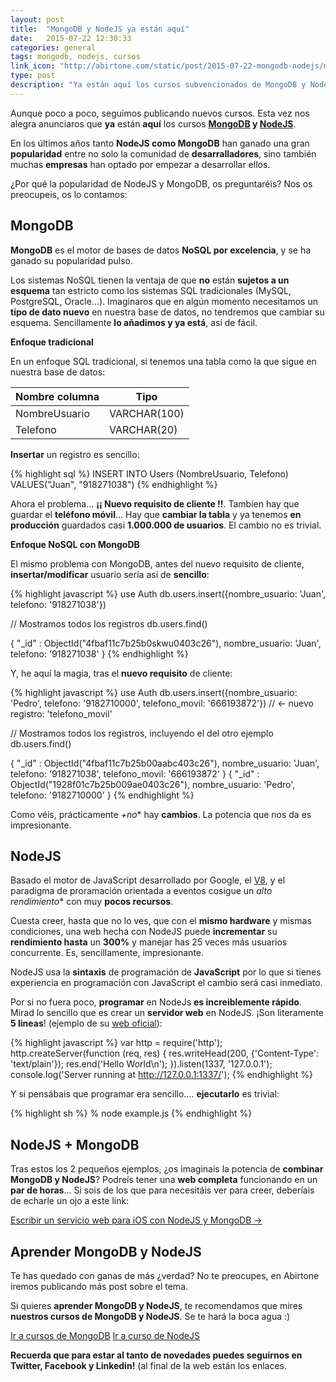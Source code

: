 ```yaml
---
layout: post
title:  "MongoDB y NodeJS ya están aquí"
date:   2015-07-22 12:30:33
categories: general
tags: mongodb, nodejs, cursos
link_icon: "http://abirtone.com/static/post/2015-07-22-mongodb-nodejs/mongo_and_nodejs.png"
type: post
description: "Ya están aquí los cursos subvencionados de MongoDB y NodeJS"
---
```


Aunque poco a poco, seguimos publicando nuevos cursos. Esta vez nos alegra anunciaros que **ya** están **aquí** los cursos  **<a class="link" href="/formacion/#mongodb">MongoDB</a> y <a class="link" href="/formacion/desarrollo-web-nodejs/">NodeJS</a>**.

En los últimos años tanto **NodeJS como MongoDB** han ganado una gran **popularidad** entre no solo la comunidad de **desarralladores**, sino también muchas **empresas** han optado por empezar a desarrollar ellos. 

¿Por qué la popularidad de NodeJS y MongoDB, os preguntaréis? Nos os preocupeis, os lo contamos:

## MongoDB

**MongoDB** es el motor de bases de datos **NoSQL por excelencia**, y se ha ganado su popularidad pulso. 

Los sistemas NoSQL tienen la ventaja de que **no** están **sujetos a un esquema** tan estricto como los sistemas SQL tradicionales (MySQL, PostgreSQL, Oracle...). Imaginaros que en algún momento necesitamos un **tipo de dato nuevo** en nuestra base de datos, no tendremos que cambiar su esquema. Sencillamente **lo añadimos y ya está**, así de fácil.

**Enfoque tradicional**

En un enfoque SQL tradicional, si tenemos una tabla como la que sigue en nuestra base de datos:

| Nombre columna | Tipo |
| ------------- | ------------- |
| NombreUsuario | VARCHAR(100)  |
| Telefono  | VARCHAR(20)  | 


**Insertar** un registro es sencillo:

{% highlight sql %}
INSERT INTO Users (NombreUsuario, Telefono) VALUES("Juan", "918271038") 
{% endhighlight %}

Ahora el problema... **¡¡ Nuevo requisito de cliente !!**. Tambien hay que guardar el **teléfono móvil**... Hay que **cambiar la tabla** y ya tenemos **en producción** guardados casi **1.000.000 de usuarios**. El cambio no es trivial.

**Enfoque NoSQL con MongoDB**

El mismo problema con MongoDB, antes del nuevo requisito de cliente, **insertar/modificar** usuario sería así de **sencillo**:

{% highlight javascript %} 
use Auth
db.users.insert({nombre_usuario: 'Juan', telefono: '918271038'})

// Mostramos todos los registros
db.users.find()
 
{ "_id" : ObjectId("4fbaf11c7b25b0skwu0403c26"), nombre_usuario: 'Juan', telefono: '918271038' }
{% endhighlight %}

Y, he aquí la magia, tras el **nuevo requisito** de cliente:

{% highlight javascript %} 
use Auth
db.users.insert({nombre_usuario: 'Pedro', telefono: '9182710000', telefono_movil: '666193872'}) // <- nuevo registro: 'telefono_movil'

// Mostramos todos los registros, incluyendo el del otro ejemplo
db.users.find()
 
{ "_id" : ObjectId("4fbaf11c7b25b00aabc403c26"), nombre_usuario: 'Juan', telefono: '918271038', telefono_movil: '666193872' }
{ "_id" : ObjectId("1928f01c7b25b009ae0403c26"), nombre_usuario: 'Pedro', telefono: '9182710000' }
{% endhighlight %}

Como véis, prácticamente *+no** hay **cambios**. La potencia que nos da es impresionante.

## NodeJS

Basado el motor de JavaScript desarrollado por Google, el <a class="link" href="https://code.google.com/p/v8/">V8</a>, y el paradigma de proramación orientada a eventos cosigue un *alto rendimiento** con muy **pocos recursos**. 

Cuesta creer, hasta que no lo ves, que con el **mismo hardware** y mismas condiciones, una web hecha con NodeJS puede **incrementar** su **rendimiento hasta** un **300%** y manejar has 25 veces más usuarios concurrente. Es, sencillamente, impresionante.

NodeJS usa la **sintaxis** de programación de **JavaScript** por lo que si tienes experiencia en programación con JavaScript el cambio será casi inmediato.

Por si no fuera poco, **programar** en NodeJs **es increiblemente rápido**. Mirad lo sencillo que es crear un **servidor web** en NodeJS. ¡Son literamente **5 lineas**! (ejemplo de su <a class="link" href="https://nodejs.org/">web oficial</a>):

{% highlight javascript %}
var http = require('http');
http.createServer(function (req, res) {
  res.writeHead(200, {'Content-Type': 'text/plain'});
  res.end('Hello World\n');
}).listen(1337, '127.0.0.1');
console.log('Server running at http://127.0.0.1:1337/');
{% endhighlight %}

Y si pensábais que programar era sencillo.... **ejecutarlo** es trivial:

{% highlight sh %}
% node example.js
{% endhighlight %}

## NodeJS + MongoDB

Tras estos los 2 pequeños ejemplos, ¿os imaginais la potencia de **combinar MongoDB y NodeJS**? Podreís tener una **web completa** funcionando en un **par de horas**... Si sois de los que para necesitáis ver para creer, deberíais de echarle un ojo a este link: 

<a class="link" href="http://www.raywenderlich.com/61078/write-simple-node-jsmongodb-web-service-ios-app">Escribir un servicio web para iOS con NodeJS y MongoDB &rarr;</a>

## Aprender MongoDB y NodeJS

Te has quedado con ganas de más ¿verdad? No te preocupes, en Abirtone iremos publicando más post sobre el tema.

Si quieres **aprender MongoDB y NodeJS**, te recomendamos que mires **nuestros cursos de MongoDB y NodeJS**. Se te hará la boca agua :)

<a class="btn btn-danger" href="/formacion/#mongodb">Ir a cursos de MongoDB</a>
<a class="btn btn-danger" href="/formacion/desarrollo-web-nodejs/">Ir a curso de NodeJS</a>

**Recuerda que para estar al tanto de novedades puedes seguirnos en Twitter, Facebook y Linkedin!** (al final de la web están los enlaces.